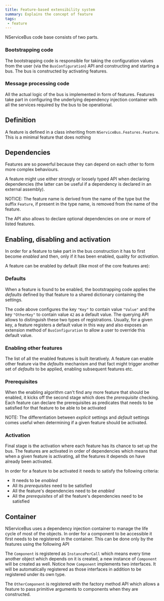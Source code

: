 ```yaml
---
title: Feature-based extensibility system
summary: Explains the concept of feature
tags:
 - feature
---
```


NServiceBus code base consists of two parts.

### Bootstrapping code

The bootstrapping code is responsible for taking the configuration values from the user (via the `BusConfiguration`) API and constructing and starting a bus. The bus is constructed by activating features.

### Message processing code

All the actual logic of the bus is implemented in form of features. Features take part in configuring the underlying dependency injection container with all the services required by the bus to be operational.

## Definition

A feature is defined in a class inheriting from `NServiceBus.Features.Feature`. This is a minimal feature that does nothing

<!-- import MinimalFeature -->


## Dependencies

Features are so powerful because they can depend on each other to form more complex behaviours.

<!-- import DependentFeature -->

A feature might use either strongly or loosely typed API when declaring dependencies (the latter can be useful if a dependency is declared in an external assembly).

NOTICE: The feature name is derived from the name of the type but the suffix `Feature`, if present in the type name, is removed from the name of the feature.

The API also allows to declare optional dependencies on one or more of listed features.

## Enabling, disabling and activation

In order for a feature to take part in the bus construction it has to first become *enabled* and then, only if it has been enabled, quality for *activation*.

A feature can be enabled by default (like most of the core features are):

<!-- import FeatureEnabledByDefault -->

### Defaults

When a feature is found to be enabled, the bootstrapping code applies the *defaults* defined by that feature to a shared dictionary containing the settings.

<!-- import FeatureWithDefaults -->

The code above configures the key `"Key"` to contain value `"Value"` and the key `"OtherKey"` to contain value `42` as a default value. The querying API allows to distinguish these two types of registrations. Usually, for a given key, a feature registers a default value in this way and also exposes an extension method of `BusConfiguration` to allow a user to override this default value.

### Enabling other features

The list of all the enabled features is built iteratively. A feature can enable other feature via the *defaults* mechanism and that fact might trigger another set of *defaults* to be applied, enabling subsequent features etc.

<!-- import EnablingOtherFeatures -->

### Prerequisites

When the enabling algorithm can't find any more feature that should be enabled, it kicks off the second stage which does the *prerequisite* checking. Each feature can declare the prerequisites as predicates that needs to be satisfied for that feature to be able to be activated

<!-- import FeatureWithPrerequisites -->

NOTE: The differentiation between *explicit* settings and *default* settings comes useful when determining if a given feature should be activated.

### Activation 

Final stage is the activation where each feature has its chance to set up the bus. The features are activated in order of dependencies which means that when a given feature is activating, all the features it depends on have already been activated. 

In order for a feature to be activated it needs to satisfy the following criteria:
 * It needs to be *enabled*
 * All its *prerequisites* need to be satisfied
 * All the feature's dependencies need to be *enabled*
 * All the *prerequisites* of all the feature's dependencies need to be satisfied

## Container

NServiceBus uses a dependency injection container to manage the life cycle of most of the objects. In order for a component to be accessible it first needs to be registered in the container. This can be done only by the features using the following API

<!-- import ComponentRegistrationFeature -->

The `Component` is registered as `InstancePerCall` which means every time another object which depends on it is created, a new instance of `Component` will be created as well. Notice how `Component` implements two interfaces. It will be automatically registered as those interfaces in addition to be registered under its own type. 

The `OtherComponent` is registered with the factory method API which allows a feature to pass primitive arguments to components when they are constructed. 

